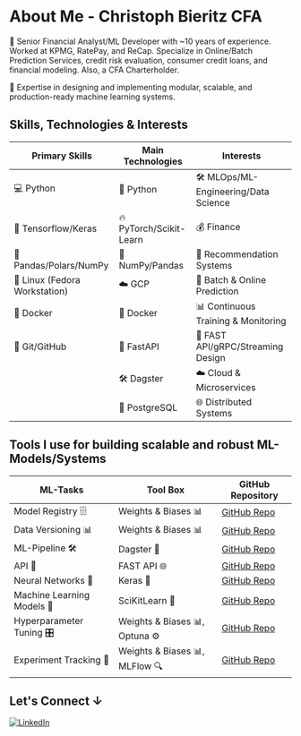 # About Me - Christoph Bieritz CFA

👋 Senior Financial Analyst/ML Developer with ~10 years of experience. Worked at KPMG, RatePay, and ReCap. Specialize in Online/Batch Prediction Services, credit risk evaluation, consumer credit loans, and financial modeling. Also, a CFA Charterholder.

💼 Expertise in designing and implementing modular, scalable, and production-ready machine learning systems.

## Skills, Technologies & Interests

| **Primary Skills**                 | **Main Technologies**             | **Interests**                          |
|------------------------------------|-----------------------------------|----------------------------------------|
| 💻 Python                           | 🐍 Python                        | 🛠️ MLOps/ML-Engineering/Data Science  |
| 🧠 Tensorflow/Keras                 | 🔥 PyTorch/Scikit-Learn          | 💰 Finance                             |
| 🐼 Pandas/Polars/NumPy              | 🔢 NumPy/Pandas                  | 🎯 Recommendation Systems              |
| 🐧 Linux (Fedora Workstation)       | ☁️ GCP                       | 🔄 Batch & Online Prediction           |
| 🐳 Docker                           | 🐳 Docker                        | 📊 Continuous Training & Monitoring   |
| 🌱 Git/GitHub                       | 🚀 FastAPI                       | 🚀 FAST API/gRPC/Streaming Design      |
|                                     | 🛠️ Dagster                       | ☁️ Cloud & Microservices              |
|                                     | 🐘 PostgreSQL                     | 🌐 Distributed Systems                 |

## Tools I use for building scalable and robust ML-Models/Systems

| **ML-Tasks**                       | **Tool Box**                      | **GitHub Repository**                    |
|------------------------------------|-----------------------------------|----------------------------------------|
| Model Registry 🗄️                  | Weights & Biases 📊               | [GitHub Repo]([https://github.com/wandb/wandb])  |
| Data Versioning 📊                 | Weights & Biases 📊               | [GitHub Repo]([https://github.com/yourusername/repo](https://github.com/wandb/wandb))  |
| ML-Pipeline 🛠️                    | Dagster 🔧                        | [GitHub Repo](https://github.com/yourusername/repo)  |
| API 🚀                             | FAST API 🌐                       | [GitHub Repo](https://github.com/yourusername/repo)  |
| Neural Networks 🧠                 | Keras 🧬                          | [GitHub Repo](https://github.com/yourusername/repo)  |
| Machine Learning Models 🤖         | SciKitLearn 📘                    | [GitHub Repo](https://github.com/yourusername/repo)  |
| Hyperparameter Tuning 🎛️          | Weights & Biases 📊, Optuna ⚙️    | [GitHub Repo](https://github.com/yourusername/repo)  |
| Experiment Tracking 🧪             | Weights & Biases 📊, MLFlow 🔍    | [GitHub Repo](https://github.com/yourusername/repo)  |





## Let's Connect ↓

[![LinkedIn](https://img.shields.io/badge/LinkedIn-0A66C2?style=for-the-badge&logo=linkedin&logoColor=white)](https://www.linkedin.com)
